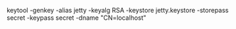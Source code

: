 keytool -genkey -alias jetty -keyalg RSA -keystore jetty.keystore -storepass secret -keypass secret -dname "CN=localhost"
